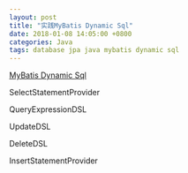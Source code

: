 ```yaml
---
layout: post
title: "实践MyBatis Dynamic Sql"
date: 2018-01-08 14:05:00 +0800
categories: Java
tags: database jpa java mybatis dynamic sql
---
```


[MyBatis Dynamic Sql](http://www.mybatis.org/mybatis-dynamic-sql/)

SelectStatementProvider

QueryExpressionDSL

UpdateDSL

DeleteDSL

InsertStatementProvider